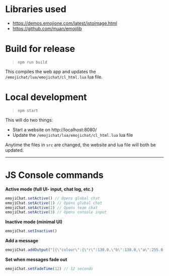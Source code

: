 # Libraries used
* https://demos.emojione.com/latest/jstoimage.html
* https://github.com/muan/emojilib

# Build for release
> ```npm run build```

This compiles the web app and updates the `/emojichat/lua/emojichat/cl_html.lua` lua file.


# Local development
> ```npm start```

This will do two things:
* Start a website on http://localhost:8080/
* Update the `/emojichat/lua/emojichat/cl_html.lua` lua file

Anytime the files in `src` are changed, the website and lua file will both be updated.

---

# JS Console commands

**Active mode (full UI- input, chat log, etc.)**
```javascript
emojiChat.setActive() // Opens global chat
emojiChat.setActive(1) // Opens global chat
emojiChat.setActive(2) // Opens team chat
emojiChat.setActive(3) // Opens console input
```


**Inactive mode (minimal UI)**
```javascript
emojiChat.setInactive()
```

**Add a message**
```javascript
emojiChat.addOutput("[{\"colour\":{\"r\":130.0,\"b\":130.0,\"a\":255.0,\"g\":130.0},\"text\":\"[12:30:22] \"},{\"colour\":{\"r\":0.0,\"b\":0.0,\"a\":255.0,\"g\":200.0},\"text\":\"Badger\"},{\"colour\":{\"r\":255.0,\"b\":255.0,\"a\":255.0,\"g\":255.0},\"text\":\": A very cool message! :fox:\"}]")
```

**Set when messages fade out**
```javascript
emojiChat.setFadeTime(12) // 12 seconds
```
